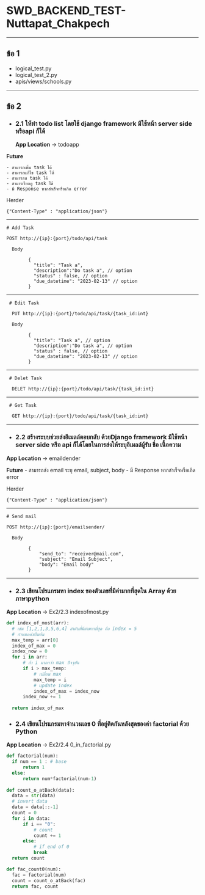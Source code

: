 # SWD_BACKEND_TEST-Nuttapat_Chakpech
---
## ข้อ 1
- logical_test.py
- logical_test_2.py
- apis/views/schools.py

---

## ข้อ 2
  - ### 2.1 ให้ทำ todo list โดยใช้ django framework มีใช้หน้า server side หรือapi ก็ได้
    
    **App Location** -> todoapp
    
    
**Future**

    - สามารถเพิ่ม task ได้
    - สามารถแก้ไข task ได้
    - สามารลบ task ได้
    - สามารเรียกดู task ได้
    - มี Response หากสำเร็จหรือเกิด error
  Herder

    {"Content-Type" : "application/json"}
  
  ---
    # Add Task

    POST http://{ip}:{port}/todo/api/task

      Body

            {
              "title": "Task a",
              "description":"Do task a", // option
              "status" : false, // option
              "due_datetime": "2023-02-13" // option
            }


  ---
            
     # Edit Task

      PUT http://{ip}:{port}/todo/api/task/{task_id:int}

      Body

            {
              "title": "Task a", // option
              "description":"Do task a", // option
              "status" : false, // option
              "due_datetime": "2023-02-13" // option
            }
            
  ---
            
     # Delet Task

      DELET http://{ip}:{port}/todo/api/task/{task_id:int}

  ---
            
     # Get Task

      GET http://{ip}:{port}/todo/api/task/{task_id:int}
      
  ---
 
   - ### 2.2 สร้างระบบช่วยส่งอีเมลล์ตอบกลับ ด้วยDjango framework  มีใช้หน้า server side หรือ api ก็ได้โดยในการส่งให้ระบุอีเมลล์ผู้รับ ชื่อ เนื้อความ
  **App Location** -> emaildender
      
**Future**
    - สามารถส่ง email ระบุ email, subject, body
    - มี Response หากสำเร็จหรือเกิด error

  Herder

    {"Content-Type" : "application/json"}
  
  ---
    # Send mail

    POST http://{ip}:{port}/emailsender/

      Body

            {
                "send_to": "receiver@mail.com",
                "subject": "Email Subject",
                "body": "Email body"
            }


  ---
  
   - ### 2.3 เขียนโปรแกรมหา index ของตัวเลขที่มีค่ามากที่สุดใน Array ด้วยภาษาpython 
  **App Location** -> Ex2/2.3 indexofmost.py
  
  ```python
  def index_of_most(arr):
    # เช่น [1,2,1,3,5,6,4] ลำดับที่มีค่ามากที่สุด คือ index = 5 
    # กำหนดค่าเริ่มต้น
    max_temp = arr[0]
    index_of_max = 0
    index_now = 0
    for i in arr:
        # ถ้า i มากกว่า max ปัจจุบัน
        if i > max_temp:
            # เปลี่ยน max
            max_temp = i
            # update index
            index_of_max = index_now
        index_now += 1
    
    return index_of_max
  ```
   - ### 2.4 เขียนโปรแกรมหาจำนวนเลข 0 ที่อยู่ติดกันหลังสุดของค่า factorial ด้วย Python 
  **App Location** -> Ex2/2.4 0_in_factorial.py

  ```python
def factorial(num):
    if num == 1 : # base
        return 1
    else:
        return num*factorial(num-1)
    
def count_o_atBack(data):
    data = str(data)
    # invert data
    data = data[::-1]
    count = 0
    for i in data:
        if i == "0":
            # count
            count += 1
        else:
            # if end of 0
            break 
    return count

def fac_count0(num):
    fac = factorial(num)
    count = count_o_atBack(fac)
    return fac, count
  ```
  

